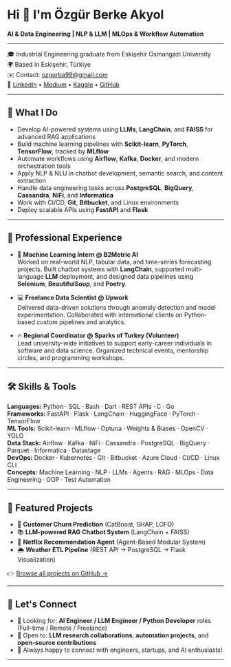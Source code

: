 # Hi 👋 I'm Özgür Berke Akyol

**AI & Data Engineering | NLP & LLM | MLOps & Workflow Automation**

---

🎓 Industrial Engineering graduate from Eskişehir Osmangazi University  
🌍 Based in Eskişehir, Türkiye  
✉️ Contact: ozgurba99@gmail.com  
🔗 [LinkedIn](https://www.linkedin.com/in/özgürberkeakyol) • [Medium](http://www.medium.com/Ozgurba) • [Kaggle](https://www.kaggle.com/ozgurba) • [GitHub](https://github.com/OzgurBAkyol)

---

## 🚀 What I Do

- Develop AI-powered systems using **LLMs**, **LangChain**, and **FAISS** for advanced RAG applications  
- Build machine learning pipelines with **Scikit-learn**, **PyTorch**, **TensorFlow**, tracked by **MLflow**  
- Automate workflows using **Airflow**, **Kafka**, **Docker**, and modern orchestration tools  
- Apply NLP & NLU in chatbot development, semantic search, and content extraction  
- Handle data engineering tasks across **PostgreSQL**, **BigQuery**, **Cassandra**, **NiFi**, and **Informatica**  
- Work with CI/CD, **Git**, **Bitbucket**, and Linux environments  
- Deploy scalable APIs using **FastAPI** and **Flask**

---

## 🧠 Professional Experience

- 💼 **Machine Learning Intern @ B2Metric AI**  
  Worked on real-world NLP, tabular data, and time-series forecasting projects. Built chatbot systems with **LangChain**, supported multi-language **LLM** deployment, and designed data pipelines using **Selenium**, **BeautifulSoup**, and **Poetry**.

- 💻 **Freelance Data Scientist @ Upwork**  
  Delivered data-driven solutions through anomaly detection and model experimentation. Collaborated with international clients on Python-based custom pipelines and analytics.

- 🔥 **Regional Coordinator @ Sparks of Turkey (Volunteer)**  
  Lead university-wide initiatives to support early-career individuals in software and data science. Organized technical events, mentorship circles, and programming workshops.

---

## 🛠️ Skills & Tools

**Languages:** Python · SQL · Bash · Dart · REST APIs · C · Go  
**Frameworks:** FastAPI · Flask · LangChain · HuggingFace · PyTorch · TensorFlow  
**ML Tools:** Scikit-learn · MLflow · Optuna · Weights & Biases · OpenCV · YOLO  
**Data Stack:** Airflow · Kafka · NiFi · Cassandra · PostgreSQL · BigQuery · Parquet · Informatica · Datastage  
**DevOps:** Docker · Kubernetes · Git · Bitbucket · Azure Cloud · CI/CD · Linux CLI  
**Concepts:** Machine Learning · NLP · LLMs · Agents · RAG · MLOps · Data Engineering · OOP · Test Automation

---

## 📂 Featured Projects

- 🧠 **Customer Churn Prediction** (CatBoost, SHAP, LOFO)  
- 📚 **LLM-powered RAG Chatbot System** (LangChain + FAISS)  
- 🤖 **Netflix Recommendation Agent** (Agent-Based Modular System)  
- 🌦️ **Weather ETL Pipeline** (REST API → PostgreSQL → Flask Visualization)

👉 [Browse all projects on GitHub →](https://github.com/OzgurBAkyol)

---

## 🤝 Let's Connect

- 🚀 Looking for: **AI Engineer / LLM Engineer / Python Developer** roles (Full-time / Remote / Freelance)  
- 🧩 Open to: **LLM research collaborations**, **automation projects**, and **open-source contributions**  
- 💬 Always happy to connect with engineers, startups, and AI enthusiasts!

---
